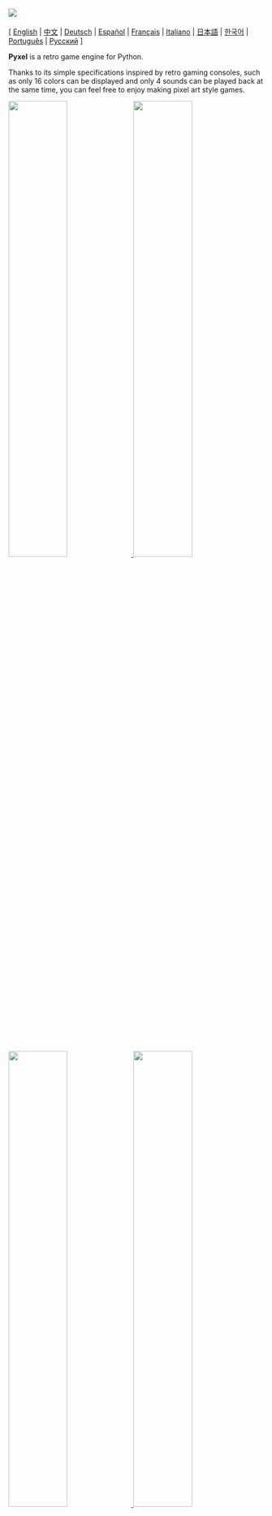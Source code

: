# <img src="doc/images/pyxel_logo_152x64.png">

[ [English](README.md) | [中文](doc/README.cn.md) | [Deutsch](doc/README.de.md) | [Español](doc/README.es.md) | [Français](doc/README.fr.md) | [Italiano](doc/README.it.md) | [日本語](doc/README.ja.md) | [한국어](doc/README.ko.md) | [Português](doc/README.pt.md) | [Русский](doc/README.ru.md) ]

**Pyxel** is a retro game engine for Python.

Thanks to its simple specifications inspired by retro gaming consoles, such as only 16 colors can be displayed and only 4 sounds can be played back at the same time, you can feel free to enjoy making pixel art style games.

<a href="pyxel/examples/01_hello_pyxel.py" target="_blank">
<img src="doc/images/01_hello_pyxel.gif" width="48%">
</a>

<a href="pyxel/examples/02_jump_game.py" target="_blank">
<img src="doc/images/02_jump_game.gif" width="48%">
</a>

<a href="pyxel/examples/03_draw_api.py" target="_blank">
<img src="doc/images/03_draw_api.gif" width="48%">
</a>

<a href="pyxel/examples/04_sound_api.py" target="_blank">
<img src="doc/images/04_sound_api.gif" width="48%">
</a>

<a href="doc/images/image_tilemap_editor.gif" target="_blank">
<img src="doc/images/image_tilemap_editor.gif" width="48%">
</a>

<a href="doc/images/sound_music_editor.gif" target="_blank">
<img src="doc/images/sound_music_editor.gif" width="48%">
</a>

The specifications of Pyxel are referring to awesome [PICO-8](https://www.lexaloffle.com/pico-8.php) and [TIC-80](https://tic.computer/).

Pyxel is open source and free to use. Let's start making a retro game with Pyxel!

## Specifications

- Run on Windows, Mac, and Linux
- Programming with Python
- 16 color palette
- 256x256 sized 3 image banks
- 256x256 sized 8 tilemaps
- 4 channels with 64 definable sounds
- 8 musics which can combine arbitrary sounds
- Keyboard, mouse, and gamepad inputs
- Image and sound editor

### Color Palette

<img src="doc/images/05_color_palette.png">

<img src="doc/images/pyxel_palette.png">

## How to Install

There are two types of Pyxel, a packaged version and a standalone version.

### Install Packaged Version

The packaged version of Pyxel uses Pyxel as a Python extension module.

Recommended for those who are familiar with managing Python packages using the `pip` command or who want to develop full-fledged Python applications.

**Windows**

After installing [Python3](https://www.python.org/) (version 3.7 or higher), run the following command:

```sh
pip install -U pyxel
```

**Mac**

After installing [Python3](https://www.python.org/) (version 3.7 or higher), run the following command:

```sh
pip3 install -U pyxel
```

**Linux**

After installing the SDL2 package (`libsdl2-dev` for Ubuntu), [Python3](https://www.python.org/) (version 3.7 or higher), and `python3-pip`, run the following command:

```sh
sudo pip3 install -U pyxel
```

If the above doesn't work, try self-building by following the steps below after installing `cmake` and `rust`:

```sh
git clone https://github.com/kitao/pyxel.git
cd pyxel
make clean all RELEASE=1
sudo pip3 install .
```

### Install Standalone Version

The standalone version of Pyxel uses Pyxel as a standalone tool that does not depend on Python.

Recommended for those who want to start programming easily without worrying about Python settings, or those who want to play Pyxel games immediately.

**Windows**

Download and run the latest version of the Windows installer (`pyxel-[version]-windows-setup.exe`) from the [Download Page](https://github.com/kitao/pyxel/releases).

**Mac**

After installing [Homebrew](https://brew.sh/), run the following commands:

```sh
brew tap kitao/pyxel
brew install pyxel
```

**Linux**

After installing the SDL2 package (`libsdl2-dev` for Ubuntu) and installing [Homebrew](https://brew.sh/), run the following commands:

```sh
brew tap kitao/pyxel
brew install pyxel
```

If the above doesn't work, try self-building the packaged version.

### Try Pyxel Examples

After installing Pyxel, the examples of Pyxel will be copied to the current directory with the following command:

```sh
pyxel copy_examples
```

The examples to be copied are as follows:

- [01_hello_pyxel.py](pyxel/examples/01_hello_pyxel.py) - Simplest application
- [02_jump_game.py](pyxel/examples/02_jump_game.py) - Jump game with Pyxel resource file
- [03_draw_api.py](pyxel/examples/03_draw_api.py) - Demonstration of drawing APIs
- [04_sound_api.py](pyxel/examples/04_sound_api.py) - Demonstration of sound APIs
- [05_color_palette.py](pyxel/examples/05_color_palette.py) - Color palette list
- [06_click_game.py](pyxel/examples/06_click_game.py) - Mouse click game
- [07_snake.py](pyxel/examples/07_snake.py) - Snake game with BGM
- [08_triangle_api.py](pyxel/examples/08_triangle_api.py) - Demonstration of triangle drawing APIs
- [09_shooter.py](pyxel/examples/09_shooter.py) - Shoot'em up game with screen transition
- [10_platformer.py](pyxel/examples/10_platformer.py) - Side-scrolling platform game with map

An examples can be executed with the following commands:

```sh
cd pyxel_examples
pyxel run 01_hello_pyxel.py
```

## How to Use

### Create Pyxel Application

After importing the Pyxel module in your python script, specify the window size with `init` function first, then starts the Pyxel application with `run` function.

```python
import pyxel

pyxel.init(160, 120)

def update():
    if pyxel.btnp(pyxel.KEY_Q):
        pyxel.quit()

def draw():
    pyxel.cls(0)
    pyxel.rect(10, 10, 20, 20, 11)

pyxel.run(update, draw)
```

The arguments of `run` function are `update` function to update each frame and `draw` function to draw screen when necessary.

In an actual application, it is recommended to wrap pyxel code in a class as below:

```python
import pyxel

class App:
    def __init__(self):
        pyxel.init(160, 120)
        self.x = 0
        pyxel.run(self.update, self.draw)

    def update(self):
        self.x = (self.x + 1) % pyxel.width

    def draw(self):
        pyxel.cls(0)
        pyxel.rect(self.x, 0, 8, 8, 9)

App()
```

It is also possible to write simple code using `show` function and `flip` function to draw simple graphics and animations.

`show` function displays the screen and waits until the `Esc` key is pressed.

```python
import pyxel

pyxel.init(120, 120)
pyxel.cls(1)
pyxel.circb(60, 60, 40, 7)
pyxel.show()
```

`flip` function updates the screen once.

```python
import pyxel

pyxel.init(120, 80)

while True:
    pyxel.cls(3)
    pyxel.rectb(pyxel.frame_count % 160 - 40, 20, 40, 40, 7)
    pyxel.flip()
```

### Run Pyxel Application

The created Python script can be executed with the following command:

```sh
pyxel run PYTHON_SCRIPT_FILE
```

For the packaged version, it can be executed like a normal Python script:

```sh
cd pyxel_examples
python3 PYTHON_SCRIPT_FILE
```

(For Windows, type `python` instead of `python3`)

### Special Controls

The following special controls can be performed while a Pyxel application is running:

- `Esc`<br>
Quit the application
- `Alt(Option)+1`<br>
Save the screenshot to the desktop
- `Alt(Option)+2`<br>
Reset the recording start time of the screen capture video
- `Alt(Option)+3`<br>
Save the screen capture video to the desktop (up to 10 seconds)
- `Alt(Option)+0`<br>
Toggle the performance monitor (fps, update time, and draw time)
- `Alt(Option)+Enter`<br>
Toggle full screen

### How to Create Resource

Pyxel Editor can create images and sounds used in a Pyxel application.

It starts with the following command:

```sh
pyxel edit [PYXEL_RESOURCE_FILE]
```

If the specified Pyxel resource file (.pyxres) exists, the file is loaded, and if it does not exist, a new file is created with the specified name.
If the resource file is omitted, the name is `my_resource.pyxres`.

After starting Pyxel Editor, the file can be switched by dragging and dropping another resource file. If the resource file is dragged and dropped while holding down ``Ctrl(Cmd)`` key, only the resource type (Image/Tilemap/Sound/Music) that is currently being edited will be loaded. This operation enables to combine multiple resource files into one.

The created resource file can be loaded with `load` function.

Pyxel Editor has the following edit modes.

**Image Editor:**

The mode to edit the image banks.

<img src="doc/images/image_editor.gif">

By dragging and dropping an image file (png/gif/jpeg) onto the Image Editor screen, the image can be loaded into the currently selected image bank.

**Tilemap Editor:**

The mode to edit tilemaps in which images of the image banks are arranged in a tile pattern.

<img src="doc/images/tilemap_editor.gif">

**Sound Editor:**

The mode to edit sounds.

<img src="doc/images/sound_editor.gif">

**Music Editor:**

The mode to edit musics in which the sounds are arranged in order of playback.

<img src="doc/images/music_editor.gif">

### Other Resource Creation Methods

Pyxel images and tilemaps can also be created by the following methods:

- Create an image from a list of strings with `Image.set` function or `Tilemap.set` function
- Load an image file (png/gif/jpeg) in Pyxel palette with `Image.load` function

Pyxel sounds can also be created in the following method:

- Create a sound from strings with `Sound.set` function or `Music.set` function

Please refer to the API reference for usage of these functions.

### How to Distribute Application

Pyxel supports a dedicated application distribution file format (Pyxel application file) that works across platforms.

Create the Pyxel application file (.pyxapp) with the following command:

```sh
pyxel package APP_ROOT_DIR STARTUP_SCRIPT_FILE
```

If the application should include resources or additional modules, place them in the application folder.

The created application file can be executed with the following command:

```sh
pyxel play PYXEL_APP_FILE
```

## API Reference

### System

- `width`, `height`<br>
The width and height of the screen

- `frame_count`<br>
The number of the elapsed frames

- `init(width, height, [title], [fps], [quit_key], [capture_sec])`<br>
Initialize the Pyxel application with screen size (`width`, `height`). The following can be specified as options: the window title with `title`, the frame rate with `fps`, the key to quit the application with `quit_key`, and the maximum recording time of the screen capture video with `capture_sec`.<br>
e.g. `pyxel.init(160, 120, title="Pyxel with Options", fps=60, quit_key=pyxel.KEY_NONE, capture_sec=0)`

- `run(update, draw)`<br>
Start the Pyxel application and call `update` function for frame update and `draw` function for drawing.

- `show()`<br>
Show the screen and wait until the `Esc` key is pressed. (Do not use in normal applications)

- `flip()`<br>
Updates the screen once. (Do not use in normal applications)

- `quit()`<br>
Quit the Pyxel application at the end of the current frame.

### Resource

- `load(filename, [image], [tilemap], [sound], [music])`<br>
Load the resource file (.pyxres). If ``False`` is specified for the resource type (``image/tilemap/sound/music``), the resource will not be loaded.

### Input
- `mouse_x`, `mouse_y`<br>
The current position of the mouse cursor

- `mouse_wheel`<br>
The current value of the mouse wheel

- `btn(key)`<br>
Return `True` if `key` is pressed, otherwise return `False`. ([Key definition list](pyxel/__init__.pyi))

- `btnp(key, [hold], [period])`<br>
Return `True` if `key` is pressed at that frame, otherwise return `False`. When `hold` and `period` are specified, `True` will be returned at the `period` frame interval when the `key` is held down for more than `hold` frames.

- `btnr(key)`<br>
Return `True` if `key` is released at that frame, otherwise return `False`.

- `mouse(visible)`<br>
If `visible` is `True`, show the mouse cursor. If `False`, hide it. Even if the mouse cursor is not displayed, its position is updated.

### Graphics

- `colors`<br>
List of the palette display colors. The display color is specified by a 24-bit numerical value. Use `colors.from_list` and `colors.to_list` to directly assign and retrieve Python lists.<br>
e.g. `org_colors = pyxel.colors.to_list(); pyxel.colors[15] = 0x112233; pyxel.colors.from_list(org_colors)`

- `image(img)`<br>
Operate the image bank `img` (0-2). (See the Image class)<br>
e.g. `pyxel.image(0).load(0, 0, "title.png")`

- `tilemap(tm)`<br>
Operate the tilemap `tm` (0-7). (See the Tilemap class)

- `clip(x, y, w, h)`<br>
Set the drawing area of the screen from (`x`, `y`) to width `w` and height `h`. Reset the drawing area to full screen with `clip()`.

- `pal(col1, col2)`<br>
Replace color `col1` with `col2` at drawing. `pal()` to reset to the initial palette.

- `cls(col)`<br>
Clear screen with color `col`.

- `pget(x, y)`<br>
Get the color of the pixel at (`x`, `y`).

- `pset(x, y, col)`<br>
Draw a pixel of color `col` at (`x`, `y`).

- `line(x1, y1, x2, y2, col)`<br>
Draw a line of color `col` from (`x1`, `y1`) to (`x2`, `y2`).

- `rect(x, y, w, h, col)`<br>
Draw a rectangle of width `w`, height `h` and color `col` from (`x`, `y`).

- `rectb(x, y, w, h, col)`<br>
Draw the outline of a rectangle of width `w`, height `h` and color `col` from (`x`, `y`).

- `circ(x, y, r, col)`<br>
Draw a circle of radius `r` and color `col` at (`x`, `y`).

- `circb(x, y, r, col)`<br>
Draw the outline of a circle of radius `r` and color `col` at (`x`, `y`).

- `tri(x1, y1, x2, y2, x3, y3, col)`<br>
Draw a triangle with vertices (`x1`, `y1`), (`x2`, `y2`), (`x3`, `y3`) and color `col`.

- `trib(x1, y1, x2, y2, x3, y3, col)`<br>
Draw the outline of a triangle with vertices (`x1`, `y1`), (`x2`, `y2`), (`x3`, `y3`) and color `col`.

- `blt(x, y, img, u, v, w, h, [colkey])`<br>
Copy the region of size (`w`, `h`) from (`u`, `v`) of the image bank `img` (0-2) to (`x`, `y`). If negative value is set for `w` and/or `h`, it will reverse horizontally and/or vertically. If `colkey` is specified, treated as transparent color.

<img src="doc/images/image_bank_mechanism.png">

- `bltm(x, y, tm, u, v, w, h, [colkey])`<br>
Draw the tilemap `tm` (0-7) to (`x`, `y`) according to the tile information of size (`w`, `h`) from (`u`, `v`). If `colkey` is specified, treated as transparent color. The size of a tile is 8x8 pixels and is stored in a tilemap as a tuple of `(x in tile, y in tile)`.

- `text(x, y, s, col)`<br>
Draw a string `s` of color `col` at (`x`, `y`).

### Audio

- `sound(snd)`<br>
Operate the sound `snd` (0-63). (See the Sound class)<br>
e.g. `pyxel.sound(0).speed = 60`

- `music(msc)`<br>
Operate the music `msc` (0-7). (See the Music class)

- `play_pos(ch)`<br>
Get the sound playback position of channel `ch` (0-3) as a tuple of `(sound no, note no)`. Returns `None` when playback is stopped.

- `play(ch, snd, loop=False)`<br>
Play the sound `snd` (0-63) on channel `ch` (0-3). If `snd` is a list, it will be played in order. If `True` is specified for `loop`, loop playback is performed.

- `playm(msc, loop=False)`<br>
Play the music `msc` (0-7). If `True` is specified for `loop`, loop playback is performed.

- `stop([ch])`<br>
Stops playback of the specified channel `ch` (0-3). `stop()` to stop playing all channels.

### Image Class

- `width`, `height`<br>
The width and height of the image

- `set(x, y, data)`<br>
Set the image at (`x`, `y`) by a list of strings.<br>
e.g. `pyxel.image(0).set(10, 10, ["1234", "5678", "9abc", "defg"])`

- `load(x, y, filename)`<br>
Load the image file (png/gif/jpeg) at (`x`, `y`).

- `pget(x, y)`<br>
Get the pixel color at (`x`, `y`).

- `pset(x, y, col)`<br>
Draw a pixel of color `col` at (`x`, `y`).

### Tilemap Class

- `width`, `height`<br>
The width and height of the tilemap

- `refimg`<br>
The image bank (0-2) referenced by the tilemap

- `set(x, y, data)`<br>
Set the tilemap at (`x`, `y`) by a list of strings.<br>
e.g. `pyxel.tilemap(0).set(0, 0, ["000102", "202122", "a0a1a2", "b0b1b2"])`

- `pget(x, y)`<br>
Get the tile at (`x`, `y`). A tile is a tuple of `(x in tile, y in tile)`.

- `pset(x, y, tile)`<br>
Draw a `tile` at (`x`, `y`). A tile is a tuple of `(x in tile, y in tile)`.

### Sound Class

- `notes`<br>
List of notes (0-127). The higher the number, the higher the pitch, and at 33 it becomes 'A2'(440Hz). The rest is -1.

- `tones`<br>
List of tones (0:Triangle / 1:Square / 2:Pulse / 3:Noise)

- `volumes`<br>
List of volumes (0-7)

- `effects`<br>
List of effects (0:None / 1:Slide / 2:Vibrato / 3:FadeOut)

- `speed`<br>
Playback speed. 1 is the fastest, and the larger the number, the slower the playback speed. At 120, the length of one note becomes 1 second.

- `set(notes, tones, volumes, effects, speed)`<br>
Set notes, tones, volumes, and effects with a string. If the tones, volumes, and effects length are shorter than the notes, it is repeated from the beginning.

- `set_notes(notes)`<br>
Set the notes with a string made of 'CDEFGAB'+'#-'+'0123' or 'R'. Case-insensitive and whitespace is ignored.<br>
e.g. `pyxel.sound(0).set_note("G2B-2D3R RF3F3F3")`

- `set_tones(tones)`<br>
Set the tones with a string made of 'TSPN'. Case-insensitive and whitespace is ignored.<br>
e.g. `pyxel.sound(0).set_tone("TTSS PPPN")`

- `set_volumes(volumes)`<br>
Set the volumes with a string made of '01234567'. Case-insensitive and whitespace is ignored.<br>
e.g. `pyxel.sound(0).set_volume("7777 7531")`

- `set_effects(effects)`<br>
Set the effects with a string made of 'NSVF'. Case-insensitive and whitespace is ignored.<br>
e.g. `pyxel.sound(0).set_effect("NFNF NVVS")`

### Music Class

- `sequences`<br>
Two-dimensional list of sounds (0-63) listed by the number of channels

- `set(seq0, seq1, seq2, seq3)`<br>
Set the lists of sound (0-63) of all channels. If an empty list is specified, that channel is not used for playback.<br>
e.g. `pyxel.music(0).set([0, 1], [2, 3], [4], [])`

### Advanced APIs

Pyxel has "advanced APIs" that are not mentioned in this reference because they "may confuse users" or "need specialized knowledge to use".

If you are familiar with your skills, try to create amazing works with [this](pyxel/__init__.pyi) as a clue!

## How to Contribute

### Submitting Issue

Use the [Issue Tracker](https://github.com/kitao/pyxel/issues) to submit bug reports and feature/enhancement requests. Before submitting a new issue, ensure that there is no similar open issue.

### Manual Testing

Anyone manually testing the code and reporting bugs or suggestions for enhancements in the [Issue Tracker](https://github.com/kitao/pyxel/issues) are very welcome!

### Submitting Pull Request

Patches/fixes are accepted in form of pull requests (PRs). Make sure the issue the pull request addresses is open in the Issue Tracker.

Submitted pull request is deemed to have agreed to publish under [MIT License](LICENSE).

## Other Information

- [Discord server (English)](https://discord.gg/FC7kUZJ)
- [Discord server (Japanese - 日本語版)](https://discord.gg/qHA5BCS)

## License

Pyxel is under [MIT License](LICENSE). It can be reused within proprietary software, provided that all copies of the software or its substantial portions include a copy of the terms of the MIT License and also a copyright notice.
